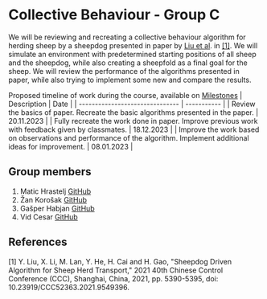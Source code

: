 # Collective Behaviour - Group C
We will be reviewing and recreating a collective behaviour algorithm for herding sheep by a sheepdog presented in paper by [Liu et al](https://ieeexplore.ieee.org/document/9549396). in [[1]](#1). We will simulate an environment with predetermined starting positions of all sheep and the sheepdog, while also creating a sheepfold as a final goal for the sheep. We will review the performance of the algorithms presented in paper, while also trying to implement some new and compare the results.

Proposed timeline of work during the course, available on [Milestones](https://github.com/mh4043/CollectiveBehavour-GroupC/milestones)
| Description | Date |
| ------------------------------- | ----------- |
| Review the basics of paper. Recreate the basic algorithms presented in the paper.  | 20.11.2023 |
| Fully recreate the work done in paper. Improve previous work with feedback given by classmates.   | 18.12.2023 |
| Improve the work based on observations and performance of the algorithm. Implement additional ideas for improvement. | 08.01.2023 |

 ## Group members
1. Matic Hrastelj [GitHub](https://github.com/mh4043) 
2. Žan Korošak [GitHub](https://github.com/ZanKorosak)
3. Gašper Habjan [GitHub](https://github.com/haby12)
4. Vid Cesar [GitHub](https://github.com/vc4183)

## References
<a id="1">[1]</a> 
Y. Liu, X. Li, M. Lan, Y. He, H. Cai and H. Gao, "Sheepdog Driven Algorithm for Sheep Herd Transport," 2021 40th Chinese Control Conference (CCC), Shanghai, China, 2021, pp. 5390-5395, doi: 10.23919/CCC52363.2021.9549396.